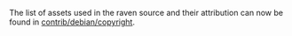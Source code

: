 The list of assets used in the raven source and their attribution can now be found in [contrib/debian/copyright](../contrib/debian/copyright).
